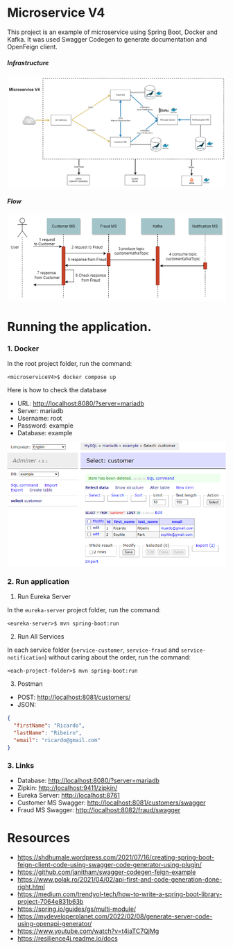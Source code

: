 # Microservice V4

This project is an example of microservice using Spring Boot, Docker and Kafka. It was used Swagger Codegen to generate documentation and OpenFeign client.

##### Infrastructure

![Microservice V4](files/MicroserviceV4.png)

##### Flow

![Microservice V4](files/Flow.png)

# Running the application.

### 1. Docker

In the root project folder, run the command:

```shell
<microserviceV4>$ docker compose up
```

Here is how to check the database

- URL: [http://localhost:8080/?server=mariadb](http://localhost:8080/?server=mariadb)
- Server: mariadb
- Username: root
- Password: example
- Database: example

![Table Customer](files/MariaDB01.png)

### 2. Run application

1. Run Eureka Server

In the `eureka-server` project folder, run the command:

```shell
<eureka-server>$ mvn spring-boot:run
```

2. Run All Services

In each service folder (`service-customer`, `service-fraud` and `service-notification`) without caring about the order, run the command:

```shell
<each-project-folder>$ mvn spring-boot:run
```

3. Postman

- POST: [http://localhost:8081/customers/](http://localhost:8081/customers/)
- JSON:

```JSON
{
  "firstName": "Ricardo",
  "lastName": "Ribeiro",
  "email": "ricardo@gmail.com"
}
```

### 3. Links

- Database: [http://localhost:8080/?server=mariadb](http://localhost:8080/?server=mariadb)
- Zipkin: [http://localhost:9411/zipkin/](http://localhost:9411/zipkin/)
- Eureka Server: [http://localhost:8761](http://localhost:8761)
- Customer MS Swagger: [http://localhost:8081/customers/swagger](http://localhost:8081/swagger)
- Fraud MS Swagger: [http://localhost:8082/fraud/swagger](http://localhost:8082/swagger)

# Resources

- https://shdhumale.wordpress.com/2021/07/16/creating-spring-boot-feign-client-code-using-swagger-code-generator-using-plugin/
- https://github.com/janitham/swagger-codegen-feign-example
- https://www.polak.ro/2021/04/02/api-first-and-code-generation-done-right.html
- https://medium.com/trendyol-tech/how-to-write-a-spring-boot-library-project-7064e831b63b
- https://spring.io/guides/gs/multi-module/
- https://mydeveloperplanet.com/2022/02/08/generate-server-code-using-openapi-generator/
- https://www.youtube.com/watch?v=t4jaTC7QjMg
- https://resilience4j.readme.io/docs
